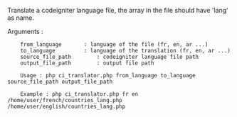  Translate a codeigniter language file, the array in the file should have 'lang' as name.

 Arguments : 

        from_language   	: language of the file (fr, en, ar ...)
        to_language     	: language of the translation (fr, en, ar ...)
        source_file_path        : codeigniter language file path
        output_file_path        : output file path

        Usage : php ci_translator.php from_language to_language source_file_path output_file_path

        Example : php ci_translator.php fr en /home/user/french/countries_lang.php /home/user/english/countries_lang.php

